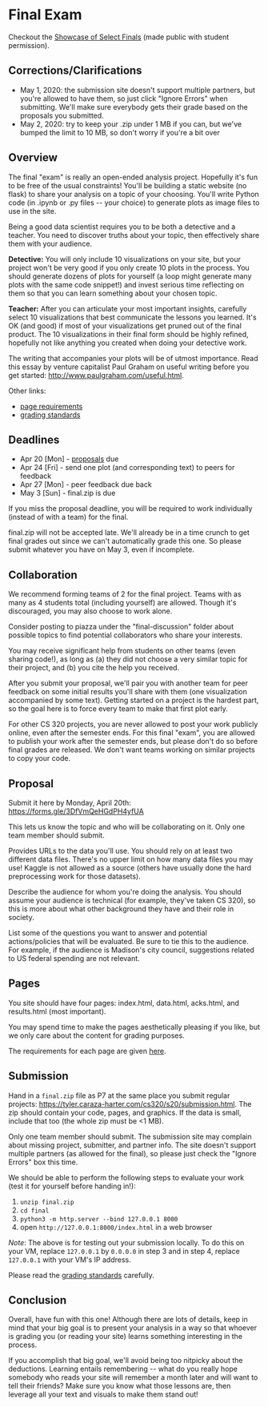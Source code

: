 # Final Exam

Checkout the [Showcase of Select Finals](https://tyler.caraza-harter.com/cs320/s20/final/examples.html) (made public with student permission).

## Corrections/Clarifications
* May 1, 2020: the submission site doesn't support multiple partners, but you're allowed to have them, so just click "Ignore Errors" when submitting.  We'll make sure everybody gets their grade based on the proposals you submitted.
* May 2, 2020: try to keep your .zip under 1 MB if you can, but we've bumped the limit to 10 MB, so don't worry if you're a bit over

## Overview

The final "exam" is really an open-ended analysis project.  Hopefully
it's fun to be free of the usual constraints!  You'll be building a
static website (no flask) to share your analysis on a topic of your
choosing.  You'll write Python code (in .ipynb or .py files -- your
choice) to generate plots as image files to use in the site.

Being a good data scientist requires you to be both a detective and
a teacher.  You need to discover truths about your topic, then
effectively share them with your audience.

**Detective:** You will only include 10 visualizations on your site,
but your project won't be very good if you only create 10 plots in the
process.  You should generate dozens of plots for yourself (a loop
might generate many plots with the same code snippet!) and invest
serious time reflecting on them so that you can learn something about
your chosen topic.

**Teacher:** After you can articulate your most important insights,
carefully select 10 visualizations that best communicate the lessons
you learned.  It's OK (and good) if most of your visualizations get
pruned out of the final product.  The 10 visualizations in their final
form should be highly refined, hopefully not like anything you created
when doing your detective work.

The writing that accompanies your plots will be of utmost importance.
Read this essay by venture capitalist Paul Graham on useful writing
before you get started: http://www.paulgraham.com/useful.html.

Other links:
* [page requirements](pages.md)
* [grading standards](grading.md)

## Deadlines

* Apr 20 [Mon] - [proposals](#proposal) due
* Apr 24 [Fri] - send one plot (and corresponding text) to peers for feedback
* Apr 27 [Mon] - peer feedback due back
* May 3 [Sun] - final.zip is due

If you miss the proposal deadline, you will be required to work
individually (instead of with a team) for the final.

final.zip will not be accepted late.  We'll already be in a time
crunch to get final grades out since we can't automatically grade this
one.  So please submit whatever you have on May 3, even if incomplete.

## Collaboration

We recommend forming teams of 2 for the final project.  Teams with as
many as 4 students total (including yourself) are allowed.  Though
it's discouraged, you may also choose to work alone.

Consider posting to piazza under the "final-discussion" folder about
possible topics to find potential collaborators who share your
interests.

You may receive significant help from students on other teams (even
sharing code!), as long as (a) they did not choose a very similar
topic for their project, and (b) you cite the help you received.

After you submit your proposal, we'll pair you with another team for
peer feedback on some initial results you'll share with them (one
visualization accompanied by some text).  Getting started on a project
is the hardest part, so the goal here is to force every team to make
that first plot early.

For other CS 320 projects, you are never allowed to post your work
publicly online, even after the semester ends.  For this final "exam",
you are allowed to publish your work after the semester ends, but
please don't do so before final grades are released. We don't want
teams working on similar projects to copy your code.

## Proposal

Submit it here by Monday, April 20th: https://forms.gle/3DfVmQeHGdPH4yfUA

This lets us know the topic and who will be collaborating on it.  Only
one team member should submit.

Provides URLs to the data you'll use.  You should rely on at least two
different data files.  There's no upper limit on how many data files
you may use!  Kaggle is not allowed as a source (others have usually
done the hard preprocessing work for those datasets).

Describe the audience for whom you're doing the analysis.  You should
assume your audience is technical (for example, they've taken CS 320),
so this is more about what other background they have and their role
in society.

List some of the questions you want to answer and potential
actions/policies that will be evaluated.  Be sure to tie this to the
audience.  For example, if the audience is Madison's city council,
suggestions related to US federal spending are not relevant.

## Pages

You site should have four pages: index.html, data.html, acks.html, and
results.html (most important).

You may spend time to make the pages aesthetically pleasing if you
like, but we only care about the content for grading purposes.

The requirements for each page are given [here](pages.md).

## Submission

Hand in a `final.zip` file as P7 at the same place you submit regular
projects:
https://tyler.caraza-harter.com/cs320/s20/submission.html. The zip
should contain your code, pages, and graphics.  If the data is small,
include that too (the whole zip must be <1 MB).

Only one team member should submit.  The submission site may complain
about missing project, submitter, and partner info.  The site doesn't
support multiple partners (as allowed for the final), so please just
check the "Ignore Errors" box this time.

We should be able to perform the following steps to evaluate your work
(test it for yourself before handing in!):

1. `unzip final.zip`
2. `cd final`
3. `python3 -m http.server --bind 127.0.0.1 8000`
4. open `http://127.0.0.1:8000/index.html` in a web browser

_*Note*_: The above is for testing out your submission locally. To do this on your VM, replace `127.0.0.1` by `0.0.0.0` in step 3 and in step 4, replace `127.0.0.1` with your VM's IP address. 

Please read the [grading standards](grading.md) carefully.

## Conclusion

Overall, have fun with this one!  Although there are lots of details,
keep in mind that your big goal is to present your analysis in a way
so that whoever is grading you (or reading your site) learns something
interesting in the process.

If you accomplish that big goal, we'll avoid being too nitpicky about
the deductions.  Learning entails remembering -- what do you really
hope somebody who reads your site will remember a month later and will
want to tell their friends?  Make sure you know what those lessons
are, then leverage all your text and visuals to make them stand out!
